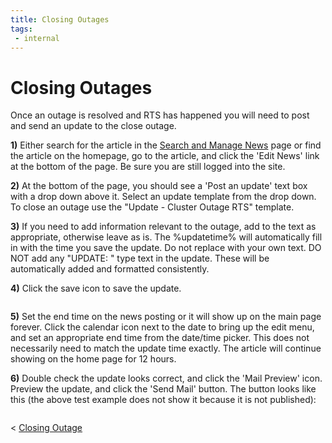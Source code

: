 ```yaml
---
title: Closing Outages
tags:
 - internal
---
```


# Closing Outages

Once an outage is resolved and RTS has happened you will need to post and send an update to the close outage.

**1)** Either search for the article in the [Search and Manage News](/news/manage/) page or find the article on the homepage, go to the article, and click the 'Edit News' link at the bottom of the page. Be sure you are still logged into the site.

**2)** At the bottom of the page, you should see a 'Post an update' text box with a drop down above it. Select an update template from the drop down. To close an outage use the "Update - Cluster Outage RTS" template.

**3)** If you need to add information relevant to the outage, add to the text as appropriate, otherwise leave as is. The %updatetime% will automatically fill in with the time you save the update. Do not replace with your own text. DO NOT add any "UPDATE: " type text in the update. These will be automatically added and formatted consistently.

**4)** Click the save icon to save the update.

<img src="/knowledge/downloads/SupportTeam/images/closenews.png" alt="" />

**5)** Set the end time on the news posting or it will show up on the main page forever. Click the calendar icon next to the date to bring up the edit menu, and set an appropriate end time from the date/time picker. This does not necessarily need to match the update time exactly. The article will continue showing on the home page for 12 hours.

**6)** Double check the update looks correct, and click the 'Mail Preview' icon. Preview the update, and click the 'Send Mail' button. The button looks like this (the above test example does not show it because it is not published):

<img src="/knowledge/downloads/SupportTeam/images/newsmail.png" alt="" />

&lt; [Closing Outage](../closeoutage)
